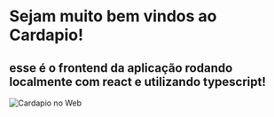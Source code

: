 # Sejam muito bem vindos ao Cardapio!

## esse é o frontend da aplicação rodando localmente com react e utilizando typescript!


![Cardapio no Web](https://github.com/RonaldoSouzaF/Cardapio-Front/assets/49964340/83d954b7-114f-48cc-aa18-5e2c6a5e6fcb)
